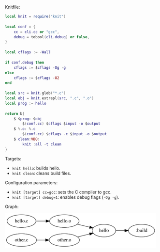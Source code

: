 Knitfile:

```lua
local knit = require("knit")

local conf = {
    cc = cli.cc or "gcc",
    debug = tobool(cli.debug) or false,
}

local cflags := -Wall

if conf.debug then
    cflags := $cflags -Og -g
else
    cflags := $cflags -O2
end

local src = knit.glob("*.c")
local obj = knit.extrepl(src, ".c", ".o")
local prog := hello

return b{
    $ $prog: $obj
        $(conf.cc) $cflags $input -o $output
    $ %.o: %.c
        $(conf.cc) $cflags -c $input -o $output
    $ clean:VBQ:
        knit :all -t clean
}
```

Targets:

* `knit hello`: builds hello.
* `knit clean`: cleans build files.

Configuration parameters:

* `knit [target] cc=gcc`: sets the C compiler to gcc.
* `knit [target] debug=1`: enables debug flags (`-Og -g`).

Graph:

<img alt="build graph" src="./graph.svg" width="500px"/>
